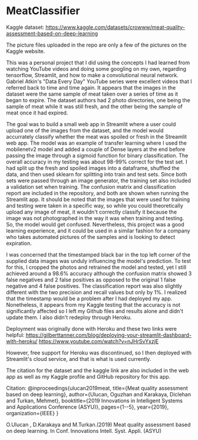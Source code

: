 # MeatClassifier
Kaggle dataset: https://www.kaggle.com/datasets/crowww/meat-quality-assessment-based-on-deep-learning

The picture files uploaded in the repo are only a few of the pictures on the Kaggle website.

This was a personal project that I did using the concepts I had learned from watching YouTube videos and doing some googling on my own, regarding
tensorflow, Streamlit, and how to make a convolutional neural network. Gabriel Atkin's "Data Every Day" YouTube series were excellent videos that
I referred back to time and time again. It appears that the images in the dataset were the same sample of meat taken over a series of time as it
began to expire. The dataset authors had 2 photo directories, one being the sample of meat while it was still fresh, and the other being the sample 
of meat once it had expired. 

The goal was to build a small web app in Streamlit where a user could upload one of the images from the dataset, and the model would accurrately
classify whether the meat was spoiled or fresh in the Streamlit web app. The model was an example of transfer learning where I used the mobilenetv2
model and added a couple of Dense layers at the end before passing the image through a sigmoid function for binary classification. The overall
accuracy in my testing was about 98-99% correct for the test set. I had split up the fresh and spoiled images into a dataframe, shuffled the data,
and then used sklearn for splitting into train and test sets. Since both sets were passed through an image generator, the training set also included
a validation set when training. The confusion matrix and classification report are included in the repository, and both are shown when running
the Streamlit app. It should be noted that the images that were used for training and testing were taken in a specific way, so while you could
theoretically upload any image of meat, it wouldn't correctly classify it because the image was not photographed in the way it was when training
and testing. So, the model would get confused. Nevertheless, this project was a good learning experience, and it could be used in a similar fashion 
for a company who takes automated pictures of the samples and is looking to detect expiration.

I was concerned that the timestamped black bar in the top left corner of the supplied data images was unduly influencing the model's prediction.
To test for this, I cropped the photos and retrained the model and tested, yet I still achieved around a 98.6% accuracy although the confusion matrix
showed 3 false negatives and 2 false positives as opposed to the original 1 false negative and 4 false positives. The classification report was also
slightly different with the two precision and recall values but only by 1%. I realized that the timestamp would
be a problem after I had deployed my app. Nonetheless, it appears from my Kaggle testing that the accuracy is not significantly affected so I
left my Github files and results alone and didn't update them. I also didn't redeploy through Heroku.


Deployment was originally done with Heroku and these two links were helpful: https://gilberttanner.com/blog/deploying-your-streamlit-dashboard-with-heroku/ https://www.youtube.com/watch?v=nJHrSvYxzjE

However, free support for Heroku was discontinued, so I then deployed with Streamlit's cloud service, and that is what is used currently. 

The citation for the dataset and the kaggle link are also included in the web app as well as my Kaggle profile and GitHub repository for this app.

Citation:
@inproceedings{ulucan2019meat,
title={Meat quality assessment based on deep learning},
author={Ulucan, Oguzhan and Karakaya, Diclehan and Turkan, Mehmet},
booktitle={2019 Innovations in Intelligent Systems and Applications Conference (ASYU)},
pages={1--5},
year={2019},
organization={IEEE}
}

O.Ulucan , D.Karakaya and M.Turkan.(2019) Meat quality assessment based on deep learning.
In Conf. Innovations Intell. Syst. Appli. (ASYU)
